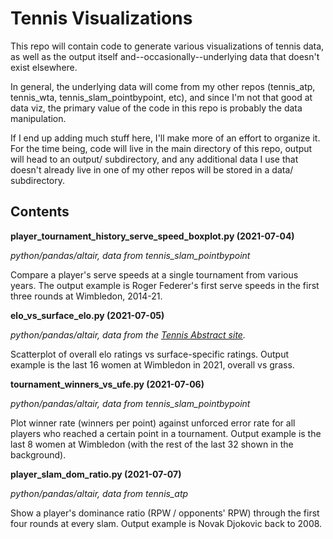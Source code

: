# Tennis Visualizations

This repo will contain code to generate various visualizations of tennis data, as well as the output itself and--occasionally--underlying data that doesn't exist elsewhere.

In general, the underlying data will come from my other repos (tennis_atp, tennis_wta, tennis_slam_pointbypoint, etc), and since I'm not that good at data viz, the primary value of the code in this repo is probably the data manipulation.

If I end up adding much stuff here, I'll make more of an effort to organize it. For the time being, code will live in the main directory of this repo, output will head to an output/ subdirectory, and any additional data I use that doesn't already live in one of my other repos will be stored in a data/ subdirectory.

## Contents

**player_tournament_history_serve_speed_boxplot.py (2021-07-04)**

*python/pandas/altair, data from tennis_slam_pointbypoint* 

Compare a player's serve speeds at a single tournament from various years. The output example is Roger Federer's first serve speeds in the first three rounds at Wimbledon, 2014-21.

**elo_vs_surface_elo.py (2021-07-05)**

*python/pandas/altair, data from the [Tennis Abstract site](http://tennisabstract.com/reports/wta_elo_ratings.html).* 

Scatterplot of overall elo ratings vs surface-specific ratings. Output example is the last 16 women at Wimbledon in 2021, overall vs grass.

**tournament_winners_vs_ufe.py (2021-07-06)**

*python/pandas/altair, data from tennis_slam_pointbypoint* 

Plot winner rate (winners per point) against unforced error rate for all players who reached a certain point in a tournament. Output example is the last 8 women at Wimbledon (with the rest of the last 32 shown in the background).

**player_slam_dom_ratio.py (2021-07-07)**

*python/pandas/altair, data from tennis_atp*

Show a player's dominance ratio (RPW / opponents' RPW) through the first four rounds at every slam. Output example is Novak Djokovic back to 2008.
